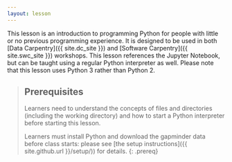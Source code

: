 ```yaml
---
layout: lesson
---
```

This lesson is an introduction to programming Python
for people with little or no previous programming experience.
It is designed to be used in both [Data Carpentry]({{ site.dc_site }})
and [Software Carpentry]({{ site.swc_site }}) workshops.
This lesson references the Jupyter Notebook,
but can be taught using a regular Python interpreter as well.
Please note that this lesson uses Python 3 rather than Python 2.

> ## Prerequisites
>
> Learners need to understand the concepts of files and directories
> (including the working directory)
> and how to start a Python interpreter
> before starting this lesson.
>
> Learners must install Python and download the gapminder data before class starts:
> please see [the setup instructions]({{ site.github.url }}/setup/)) for details.
{: .prereq}
